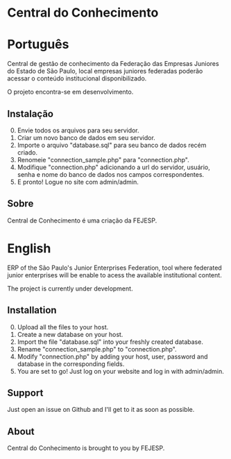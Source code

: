 Central do Conhecimento
===================

Português
========

Central de gestão de conhecimento da Federação das Empresas Juniores do Estado de São Paulo, local empresas juniores federadas poderão acessar o conteúdo institucional disponibilizado.

O projeto encontra-se em desenvolvimento.

Instalação
--------
0. Envie todos os arquivos para seu servidor.
1. Criar um novo banco de dados em seu servidor.
2. Importe o arquivo "database.sql" para seu banco de dados recém criado.
3. Renomeie "connection_sample.php" para "connection.php".
4. Modifique "connection.php" adicionando a url do servidor, usuário, senha e nome do banco de dados nos campos correspondentes.
5. E pronto! Logue no site com admin/admin.

Sobre
--------
Central de Conhecimento é uma criação da FEJESP.

English
========

ERP of the São Paulo's Junior Enterprises Federation, tool where federated junior enterprises will be enable to acess the available institutional content.

The project is currently under development.

Installation
--------
0. Upload all the files to your host.
1. Create a new database on your host.
2. Import the file "database.sql" into your freshly created database.
3. Rename "connection_sample.php" to "connection.php".
4. Modify "connection.php" by adding your host, user, password and database in the corresponding fields.
5. You are set to go! Just log on your website and log in with admin/admin.

Support
--------
Just open an issue on Github and I'll get to it as soon as possible.

About
--------
Central do Conhecimento is brought to you by FEJESP.